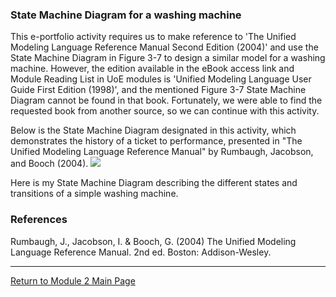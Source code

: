 ### State Machine Diagram for a washing machine

This e-portfolio activity requires us to make reference to 'The Unified Modeling Language Reference Manual Second Edition (2004)' and use the State Machine Diagram in Figure 3-7 to design a similar model for a washing machine. 
However, the edition available in the eBook access link and Module Reading List in UoE modules is 'Unified Modeling Language User Guide First Edition (1998)', and the mentioned Figure 3-7 State Machine Diagram cannot be found in that book. 
Fortunately, we were able to find the requested book from another source, so we can continue with this activity.

Below is the State Machine Diagram designated in this activity, which demonstrates the history of a ticket to performance, presented in "The Unified Modeling Language Reference Manual" by Rumbaugh, Jacobson, and Booch (2004).
<img src="https://helenhelene.github.io/eportfolio/images/OOP_Unit03_Reference.jpg"/>


Here is my State Machine Diagram describing the different states and transitions of a simple washing machine.

### References
Rumbaugh, J., Jacobson, I. & Booch, G. (2004) The Unified Modeling Language Reference Manual. 2nd ed. Boston: Addison-Wesley.  

---

[Return to Module 2 Main Page](OOP.md)
